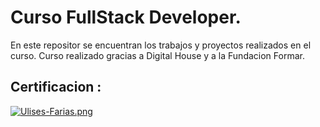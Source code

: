 # Curso FullStack Developer.
En este repositor se encuentran los trabajos y proyectos realizados en el curso. Curso realizado gracias a Digital House y a la Fundacion Formar.

## Certificacion : 
[![Ulises-Farias.png](https://i.postimg.cc/vm8t7zd7/Ulises-Farias.png)](https://postimg.cc/5XGzb8yj)
